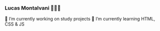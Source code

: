 ### Lucas Montalvani 👨🏻‍💻

 🔭 I’m currently working on study projects
 🌱 I’m currently learning HTML, CSS & JS
